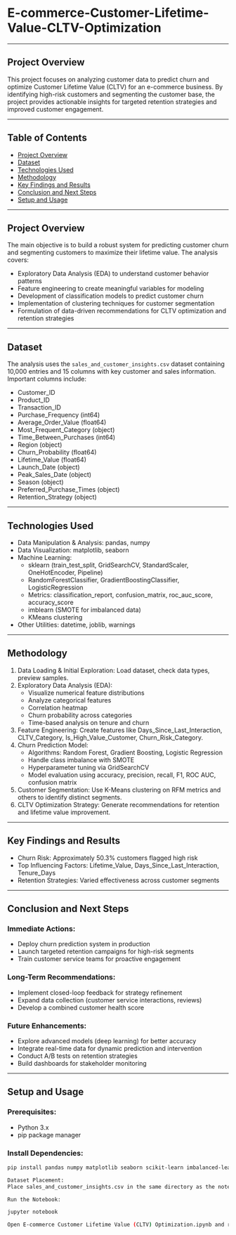 # E-commerce-Customer-Lifetime-Value-CLTV-Optimization

---

## Project Overview  
This project focuses on analyzing customer data to predict churn and optimize Customer Lifetime Value (CLTV) for an e-commerce business. By identifying high-risk customers and segmenting the customer base, the project provides actionable insights for targeted retention strategies and improved customer engagement.

---

## Table of Contents
- [Project Overview](#project-overview)  
- [Dataset](#dataset)  
- [Technologies Used](#technologies-used)  
- [Methodology](#methodology)  
- [Key Findings and Results](#key-findings-and-results)  
- [Conclusion and Next Steps](#conclusion-and-next-steps)  
- [Setup and Usage](#setup-and-usage)  

---

## Project Overview  
The main objective is to build a robust system for predicting customer churn and segmenting customers to maximize their lifetime value. The analysis covers:

- Exploratory Data Analysis (EDA) to understand customer behavior patterns  
- Feature engineering to create meaningful variables for modeling  
- Development of classification models to predict customer churn  
- Implementation of clustering techniques for customer segmentation  
- Formulation of data-driven recommendations for CLTV optimization and retention strategies  

---

## Dataset  
The analysis uses the `sales_and_customer_insights.csv` dataset containing 10,000 entries and 15 columns with key customer and sales information. Important columns include:

- Customer_ID  
- Product_ID  
- Transaction_ID  
- Purchase_Frequency (int64)  
- Average_Order_Value (float64)  
- Most_Frequent_Category (object)  
- Time_Between_Purchases (int64)  
- Region (object)  
- Churn_Probability (float64)  
- Lifetime_Value (float64)  
- Launch_Date (object)  
- Peak_Sales_Date (object)  
- Season (object)  
- Preferred_Purchase_Times (object)  
- Retention_Strategy (object)  

---

## Technologies Used  
- Data Manipulation & Analysis: pandas, numpy  
- Data Visualization: matplotlib, seaborn  
- Machine Learning:  
  - sklearn (train_test_split, GridSearchCV, StandardScaler, OneHotEncoder, Pipeline)  
  - RandomForestClassifier, GradientBoostingClassifier, LogisticRegression  
  - Metrics: classification_report, confusion_matrix, roc_auc_score, accuracy_score  
  - imblearn (SMOTE for imbalanced data)  
  - KMeans clustering  
- Other Utilities: datetime, joblib, warnings  

---

## Methodology  
1. Data Loading & Initial Exploration: Load dataset, check data types, preview samples.  
2. Exploratory Data Analysis (EDA):  
   - Visualize numerical feature distributions  
   - Analyze categorical features  
   - Correlation heatmap  
   - Churn probability across categories  
   - Time-based analysis on tenure and churn  
3. Feature Engineering: Create features like Days_Since_Last_Interaction, CLTV_Category, Is_High_Value_Customer, Churn_Risk_Category.  
4. Churn Prediction Model:  
   - Algorithms: Random Forest, Gradient Boosting, Logistic Regression  
   - Handle class imbalance with SMOTE  
   - Hyperparameter tuning via GridSearchCV  
   - Model evaluation using accuracy, precision, recall, F1, ROC AUC, confusion matrix  
5. Customer Segmentation: Use K-Means clustering on RFM metrics and others to identify distinct segments.  
6. CLTV Optimization Strategy: Generate recommendations for retention and lifetime value improvement.  

---

## Key Findings and Results  
- Churn Risk: Approximately 50.3% customers flagged high risk  
- Top Influencing Factors: Lifetime_Value, Days_Since_Last_Interaction, Tenure_Days  
- Retention Strategies: Varied effectiveness across customer segments  

---

## Conclusion and Next Steps  

### Immediate Actions:  
- Deploy churn prediction system in production  
- Launch targeted retention campaigns for high-risk segments  
- Train customer service teams for proactive engagement  

### Long-Term Recommendations:  
- Implement closed-loop feedback for strategy refinement  
- Expand data collection (customer service interactions, reviews)  
- Develop a combined customer health score  

### Future Enhancements:  
- Explore advanced models (deep learning) for better accuracy  
- Integrate real-time data for dynamic prediction and intervention  
- Conduct A/B tests on retention strategies  
- Build dashboards for stakeholder monitoring  

---

## Setup and Usage  

### Prerequisites:  
- Python 3.x  
- pip package manager  

### Install Dependencies:  
```bash
pip install pandas numpy matplotlib seaborn scikit-learn imbalanced-learn joblib

Dataset Placement:
Place sales_and_customer_insights.csv in the same directory as the notebook or update the file path accordingly.

Run the Notebook:

jupyter notebook

Open E-commerce Customer Lifetime Value (CLTV) Optimization.ipynb and run all cells sequentially to perform the analysis, train models, and generate insights.
